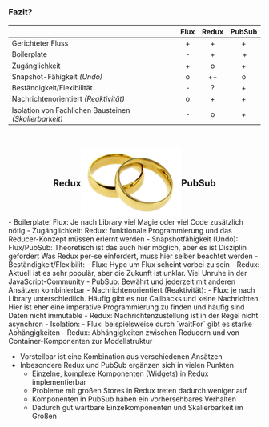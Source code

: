 ### Fazit?

|            | Flux | Redux | PubSub |
|:-----------|:----:|:-----:|:------:|
| Gerichteter Fluss | + | + | + |
| Boilerplate | - | + | + |
| Zugänglichkeit | + | o | + |
| Snapshot-Fähigkeit *(Undo)* | o | ++ | o |
| Beständigkeit/Flexibilität | - | ? | + |
| Nachrichtenorientiert *(Reaktivität)* | o | + | + |
| Isolation von Fachlichen Bausteinen *(Skalierbarkeit)* | - | o | + |

<p>&nbsp;</p>

<div class="fragment" style="display: flex; justify-content:center; align-items:center">
    <div style="font-size: 1.3em; font-weight: bold;">Redux</div>
    <div><img src="slides/06_conclusion/images/wedding-rings.jpg"
         title="Wedding Rings"
         width="200"></div>
    <div style="font-size: 1.3em; font-weight: bold;">PubSub</div>
</div>




<div class="slide-comment">
- Boilerplate: Flux: Je nach Library viel Magie oder viel Code zusätzlich nötig
- Zugänglichkeit: Redux: funktionale Programmierung und das Reducer-Konzept müssen erlernt werden
- Snapshotfähigkeit (Undo): Flux/PubSub: Theoretisch ist das auch hier möglich, aber es ist Disziplin gefordert
  Was Redux per-se einfordert, muss hier selber beachtet werden
- Beständigkeit/Flexibilit:
  - Flux: Hype um Flux scheint vorbei zu sein
  - Redux: Aktuell ist es sehr populär, aber die Zukunft ist unklar. Viel Unruhe in der JavaScript-Community
  - PubSub: Bewährt und jederzeit mit anderen Ansätzen kombinierbar
- Nachrichtenorientiert (Reaktivität):
  - Flux: je nach Library unterschiedlich. Häufig gibt es nur Callbacks und keine Nachrichten.
    Hier ist eher eine imperative Programmierung zu finden und häufig sind Daten nicht immutable
  - Redux: Nachrichtenzustellung ist in der Regel nicht asynchron
- Isolation:
  - Flux: beispielsweise durch `waitFor` gibt es starke Abhängigkeiten
  - Redux: Abhängigkeiten zwischen Reducern und von Container-Komponenten zur Modellstruktur

- Vorstellbar ist eine Kombination aus verschiedenen Ansätzen
- Inbesondere Redux und PubSub ergänzen sich in vielen Punkten
  - Einzelne, komplexe Komponenten (Widgets) in Redux implementierbar
  - Probleme mit großen Stores in Redux treten dadurch weniger auf
  - Komponenten in PubSub haben ein vorhersehbares Verhalten
  - Dadurch gut wartbare Einzelkomponenten und Skalierbarkeit im Großen
</div>
